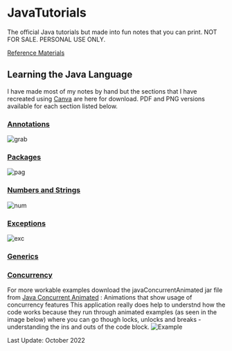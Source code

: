 # JavaTutorials
The official Java tutorials but made into fun notes that you can print. NOT FOR SALE. PERSONAL USE ONLY. 

[Reference Materials](https://docs.oracle.com/javase/tutorial/java/TOC.html)

## Learning the Java Language 
I have made most of my notes by hand but the sections that I have recreated using [Canva](canva.com) are here for download. PDF and PNG versions available for each section listed below. 

### [Annotations](https://docs.oracle.com/javase/tutorial/java/annotations/index.html)
![grab](https://user-images.githubusercontent.com/83961643/197769844-dcb4b8bf-24c6-4abb-b8cf-b4cb842f6935.jpeg)


### [Packages](https://docs.oracle.com/javase/tutorial/java/package/index.html)
![pag](https://user-images.githubusercontent.com/83961643/197893365-fc67975a-e203-4470-bb98-6eaf977594a0.jpeg)


### [Numbers and Strings](https://docs.oracle.com/javase/tutorial/java/data/index.html)
![num](https://user-images.githubusercontent.com/83961643/198900970-2cc6de6c-9450-4b30-b3f7-c87a8758d0b2.jpeg)


### [Exceptions](https://docs.oracle.com/javase/tutorial/essential/exceptions/index.html)
![exc](https://user-images.githubusercontent.com/83961643/198948240-ae4c88d1-49c8-49f5-b566-4820731d4a16.jpeg)


### [Generics](https://docs.oracle.com/javase/tutorial/java/generics/types.html)


### [Concurrency](https://docs.oracle.com/javase/tutorial/essential/concurrency/index.html)
For more workable examples download the javaConcurrentAnimated jar file from [Java Concurrent Animated](https://sourceforge.net/projects/javaconcurrenta/files/latest/download) : Animations that show usage of concurrency features
This application really does help to understnd how the code works because they run through animated examples (as seen in the image below) where you can go though locks, unlocks and breaks - understanding the ins and outs of the code block. 
![Example](https://user-images.githubusercontent.com/83961643/199762408-ef51c808-1c88-4e81-8c8d-a61b74874458.jpeg)




Last Update: October 2022
